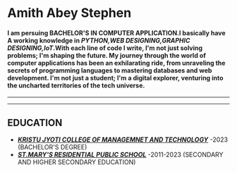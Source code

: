 # **Amith Abey Stephen**
#### I am persuing BACHELOR'S IN COMPUTER APPLICATION.I basically have A working knowledge in *PYTHON,WEB DESIGNING,GRAPHIC DESIGNING,IoT*.With each line of code I write, I'm not just solving problems; I'm shaping the future. My journey through the world of computer applications has been an exhilarating ride, from unraveling the secrets of programming languages to mastering databases and web development. I'm not just a student; I'm a digital explorer, venturing into the uncharted territories of the tech universe.
---
---
## EDUCATION
- ***[KRISTU JYOTI COLLEGE OF MANAGEMNET AND TECHNOLOGY](https://kjcmt.ac.in/)***    -2023  (BACHELOR'S DEGREE)
- ***[ST.MARY'S RESIDENTIAL PUBLIC SCHOOL](https://www.stmarysrps.in/)***      -2011-2023   (SECONDARY AND HIGHER SECONDARY EDUCATION)

